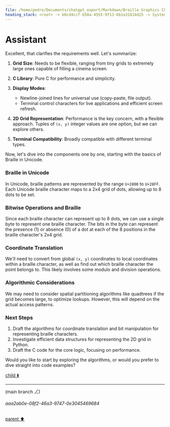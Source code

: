 ```yaml
---
file: /home/pedro/Documents/chatgpt_export/Markdown/Braille Graphics CFFI Library.md
heading_stack: <root> -> b0cd4ccf-b58a-4555-9f13-6b1a31814d25 -> System -> 5a574436-e9d1-4b97-a272-d099a8dccb99 -> System -> aaa20d14-8506-4527-a842-e8b226e754d5 -> User -> 52f2c2a1-f4d8-4c75-a363-e17d0de117dc -> Assistant -> aaa2146d-e69a-4754-a17c-ac579be36bda -> User -> 9fb3444e-a1db-43ec-8cb7-ff0bebf818c7 -> Assistant
---
```

# Assistant

Excellent, that clarifies the requirements well. Let's summarize:

1. **Grid Size**: Needs to be flexible, ranging from tiny grids to extremely large ones capable of filling a cinema screen.
  
2. **C Library**: Pure C for performance and simplicity.
  
3. **Display Modes**: 
    - Newline-joined lines for universal use (copy-paste, file output).
    - Terminal control characters for live applications and efficient screen refresh.
  
4. **2D Grid Representation**: Performance is the key concern, with a flexible approach. Tuples of `(x, y)` integer values are one option, but we can explore others.
  
5. **Terminal Compatibility**: Broadly compatible with different terminal types.

Now, let's dive into the components one by one, starting with the basics of Braille in Unicode.

### Braille in Unicode

In Unicode, braille patterns are represented by the range `U+2800` to `U+28FF`. Each Unicode braille character maps to a 2x4 grid of dots, allowing up to 8 dots to be set.

### Bitwise Operations and Braille

Since each braille character can represent up to 8 dots, we can use a single byte to represent one braille character. The bits in the byte can represent the presence (1) or absence (0) of a dot at each of the 8 positions in the braille character's 2x4 grid.

### Coordinate Translation

We'll need to convert from global `(x, y)` coordinates to local coordinates within a braille character, as well as find out which braille character the point belongs to. This likely involves some modulo and division operations.

### Algorithmic Considerations

We may need to consider spatial partitioning algorithms like quadtrees if the grid becomes large, to optimize lookups. However, this will depend on the actual access patterns.

### Next Steps

1. Draft the algorithms for coordinate translation and bit manipulation for representing braille characters.
2. Investigate efficient data structures for representing the 2D grid in Python.
3. Draft the C code for the core logic, focusing on performance.

Would you like to start by exploring the algorithms, or would you prefer to dive straight into code examples?

[child ⬇️](#aaa2ab0e-08f2-46a3-9747-0e3045469684)

---

(main branch ⎇)
###### aaa2ab0e-08f2-46a3-9747-0e3045469684
[parent ⬆️](#9fb3444e-a1db-43ec-8cb7-ff0bebf818c7)

